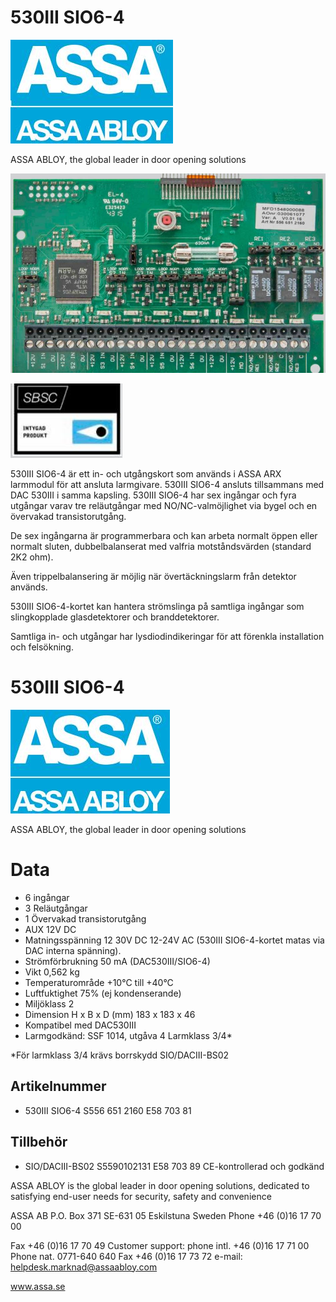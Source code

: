 # 530III SIO6-4

![](_page_0_Picture_1.jpeg)

ASSA ABLOY, the global leader in door opening solutions

![](_page_0_Figure_3.jpeg)

![](_page_0_Picture_4.jpeg)

530III SIO6-4 är ett in- och utgångskort som används i ASSA ARX larmmodul för att ansluta larmgivare. 530III SIO6-4 ansluts tillsammans med DAC 530III i samma kapsling. 530III SIO6-4 har sex ingångar och fyra utgångar varav tre reläutgångar med NO/NC-valmöjlighet via bygel och en övervakad transistorutgång.

De sex ingångarna är programmerbara och kan arbeta normalt öppen eller normalt sluten, dubbelbalanserat med valfria motståndsvärden (standard 2K2 ohm).

Även trippelbalansering är möjlig när övertäckningslarm från detektor används.

530III SIO6-4-kortet kan hantera strömslinga på samtliga ingångar som slingkopplade glasdetektorer och branddetektorer.

Samtliga in- och utgångar har lysdiodindikeringar för att förenkla installation och felsökning.

# 530III SIO6-4

![](_page_1_Picture_1.jpeg)

ASSA ABLOY, the global leader in door opening solutions

# **Data**

- 6 ingångar
- 3 Reläutgångar
- 1 Övervakad transistorutgång
- AUX 12V DC
- Matningsspänning 12 30V DC 12-24V AC (530III SIO6-4-kortet matas via DAC interna spänning).
- Strömförbrukning 50 mA (DAC530III/SIO6-4)
- Vikt 0,562 kg
- Temperaturområde +10°C till +40°C
- Luftfuktighet 75% (ej kondenserande)
- Miljöklass 2
- Dimension H x B x D (mm) 183 x 183 x 46
- Kompatibel med DAC530III
- Larmgodkänd: SSF 1014, utgåva 4 Larmklass 3/4*

*För larmklass 3/4 krävs borrskydd SIO/DACIII-BS02

## **Artikelnummer**

- 530III SIO6-4 S556 651 2160 E58 703 81
## **Tillbehör**

- SIO/DACIII-BS02 S5590102131 E58 703 89
CE-kontrollerad och godkänd

ASSA ABLOY is the global leader in door opening solutions, dedicated to satisfying end-user needs for security, safety and convenience

ASSA AB P.O. Box 371 SE-631 05 Eskilstuna Sweden Phone +46 (0)16 17 70 00

Fax +46 (0)16 17 70 49 Customer support: phone intl. +46 (0)16 17 71 00 Phone nat. 0771-640 640 Fax +46 (0)16 17 73 72 e-mail: helpdesk.marknad@assaabloy.com

www.assa.se